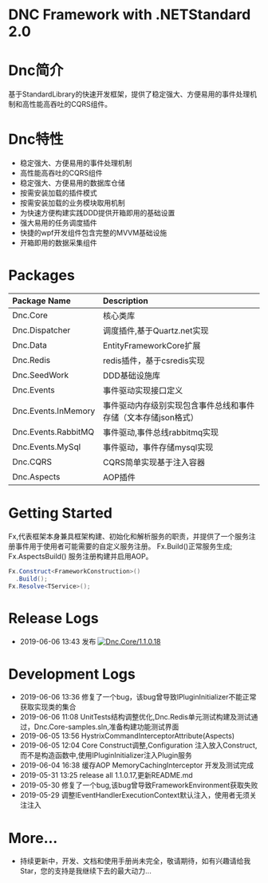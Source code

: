 ﻿DNC Framework with .NETStandard 2.0
===

# Dnc简介
基于StandardLibrary的快速开发框架，提供了稳定强大、方便易用的事件处理机制和高性能高吞吐的CQRS组件。

# Dnc特性

* 稳定强大、方便易用的事件处理机制
* 高性能高吞吐的CQRS组件
* 稳定强大、方便易用的数据库仓储
* 按需安装加载的插件模式
* 按需安装加载的业务模块取用机制
* 为快速方便构建实践DDD提供开箱即用的基础设置
* 强大易用的任务调度插件
* 快捷的wpf开发组件包含完整的MVVM基础设施
* 开箱即用的数据采集组件

# Packages

|Package Name|Description|
|:-------|:-------|
|Dnc.Core|核心类库|
|Dnc.Dispatcher|调度插件,基于Quartz.net实现|
|Dnc.Data|EntityFrameworkCore扩展|
|Dnc.Redis|redis插件，基于csredis实现|
|Dnc.SeedWork|DDD基础设施库|
|Dnc.Events|事件驱动实现接口定义|
|Dnc.Events.InMemory|事件驱动内存级别实现包含事件总线和事件存储（文本存储json格式）|
|Dnc.Events.RabbitMQ|事件驱动,事件总线rabbitmq实现|
|Dnc.Events.MySql|事件驱动，事件存储mysql实现|
|Dnc.CQRS|CQRS简单实现基于注入容器|
|Dnc.Aspects|AOP插件|

# Getting Started
Fx,代表框架本身兼具框架构建、初始化和解析服务的职责，并提供了一个服务注册事件用于使用者可能需要的自定义服务注册。
Fx.Build()正常服务生成;
Fx.AspectsBuild() 服务注册构建并启用AOP。
```c#
Fx.Construct<FrameworkConstruction>()
  .Build();
Fx.Resolve<TService>();
```
# Release Logs
* 2019-06-06 13:43 发布 [![Dnc.Core/1.1.0.18](https://img.shields.io/badge/nuget-1.1.0.18-blue.svg)](https://www.nuget.org/packages/Dnc.Core/1.1.0.18)

# Development Logs
* 2019-06-06 13:36 修复了一个bug，该bug曾导致IPluginInitializer不能正常获取实现类的集合
* 2019-06-06 11:08 UnitTests结构调整优化,Dnc.Redis单元测试构建及测试通过，Dnc.Core-samples.sln,准备构建功能测试界面
* 2019-06-05 13:56 HystrixCommandInterceptorAttribute(Aspects)
* 2019-06-05 12:04 Core Construct调整,Configuration 注入放入Construct,而不是构造函数中,使用IPluginInitializer注入Plugin服务
* 2019-06-04 16:38 缓存AOP MemoryCachingInterceptor 开发及测试完成
* 2019-05-31 13:25 release all 1.1.0.17,更新README.md
* 2019-05-30 修复了一个bug,该bug曾导致FrameworkEnvironment获取失败
* 2019-05-29 调整IEventHandlerExecutionContext默认注入，使用者无须关注注入

# More...

* 持续更新中，开发、文档和使用手册尚未完全，敬请期待，如有兴趣请给我Star，您的支持是我继续下去的最大动力...


